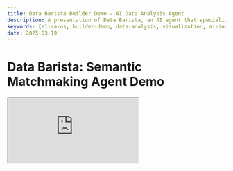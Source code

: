 ```yaml
---
title: Data Barista Builder Demo - AI Data Analysis Agent
description: A presentation of Data Barista, an AI agent that specializes in data analysis and visualization, making complex data insights accessible through natural language.
keywords: [eliza-os, builder-demo, data-analysis, visualization, ai-insights, analytics]
date: 2025-03-19
---
```


# Data Barista: Semantic Matchmaking Agent Demo

<div className="responsive-iframe">
  <iframe
    src="https://www.youtube.com/embed/cJo3-7lfdkc"
    title="YouTube video player"
    allow="accelerometer; autoplay; clipboard-write; encrypted-media; gyroscope; picture-in-picture"
    allowFullScreen
  />
</div>

- Date: 2025-03-19
- YouTube Link: https://www.youtube.com/watch?v=cJo3-7lfdkc

## Introduction [0:00-2:00]

- Eliza's Builder Demos featuring Amir from Data Barista
- Data Barista is a "super connector" Eliza OS agent for semantic matchmaking
- Goal is connecting people based on mutual interests and needs

## About the Creator [2:00-6:00]

- Amir Alkhani, an engineer who switched from chip design to AI agents in crypto
- Started with Eliza OS a few months ago, found it modular and easy to use
- Previously worked on data DAOs (Netflix, Twitter) to give data ownership to users

## The Problem Data Barista Solves [6:00-9:00]

- 50% of romantic matchmaking happens online through algorithms
- Technical networking still relies on inefficient methods:
  - Conferences with rushed conversations
  - Digital networking with anonymous users on Telegram/Discord
  - Difficulty finding relevant connections among many introductions
  - Lack of verification for people's claimed backgrounds

## Live Product Demo [9:00-16:00]

- Amir demonstrated creating a new profile for a fitness agent project
- Agent asked targeted questions about the project details
- Example: Agent learned about a fitness app that judges food pictures post-workout
- The agent then connected Amir with a community builder as a match

## How Data Barista Works [11:00-14:30]

- Extracts knowledge triplets from conversations (goals, challenges, connections)
- Separates data into public (anonymized on OriginTrade) and private pieces
- Private data stored in edge node only accessible to the agent
- Uses semantic matchmaking through:
  1. Initial query for potential matches
  2. Vector database collection
  3. Ranking system to find top 10 matches
  4. Posts introduction to the best match

## Future Vision [14:30-17:30]

- Building a grassroots data DAO with:
  - User privacy and data ownership through NFTs
  - Token rewards for sharing data with the agent
  - Users can sell tokens on the market
  - Creates a non-speculative token economy backed by data
- Modular design to work on any client for various matchmaking purposes
- Transparent governance of data rules and consent mechanisms
- Currently seeking builders who share this vision

## Call to Action [17:30-18:20]

- Invitation to test the agent on Telegram, Twitter, and the Data Barista web interface
- Looking for collaborators to help build grassroots data DAOs

The demo showed how Data Barista can efficiently collect relevant information from users and provide meaningful connections based on complementary interests and needs, all while maintaining data privacy.

